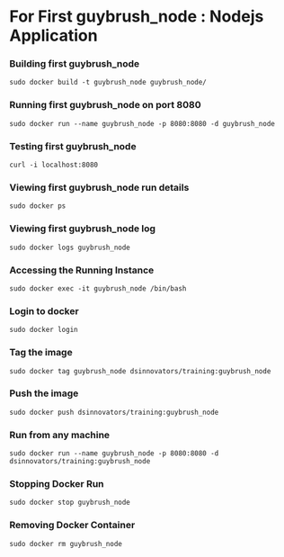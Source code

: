 # For First guybrush_node : Nodejs Application

### Building first guybrush_node
`sudo docker build -t guybrush_node guybrush_node/`

### Running first guybrush_node on port 8080
`sudo docker run --name guybrush_node -p 8080:8080 -d guybrush_node`

### Testing first guybrush_node
`curl -i localhost:8080`

### Viewing first guybrush_node run details
`sudo docker ps`

### Viewing first guybrush_node log
`sudo docker logs guybrush_node`

### Accessing the Running Instance
`sudo docker exec -it guybrush_node /bin/bash`

### Login to docker
`sudo docker login`

### Tag the image
`sudo docker tag guybrush_node dsinnovators/training:guybrush_node`

### Push the image
`sudo docker push dsinnovators/training:guybrush_node`

### Run from any machine
`sudo docker run --name guybrush_node -p 8080:8080 -d dsinnovators/training:guybrush_node`

### Stopping Docker Run
`sudo docker stop guybrush_node`

### Removing Docker Container
`sudo docker rm guybrush_node`